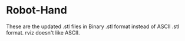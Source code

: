 # Robot-Hand
These are the updated .stl files in Binary .stl format instead of ASCII .stl format. rviz doesn't like ASCII.
